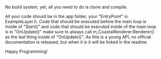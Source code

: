 No build system, yet, all you need to do is clone and compile.

All your code should be in the app folder, your "EntryPoint" is ExampleLayer.h. Code that should be executed before the main loop is inside of "Start()" and code that should be executed inside of the main loop is in "OnUpdate()" make sure to always call m_CoastalRenderer.Renderer() as the last thing inside of "OnUpdate()". As this is a young API, no official documentation is released, but when it is it will be linked in the readme.

Happy Programming!
